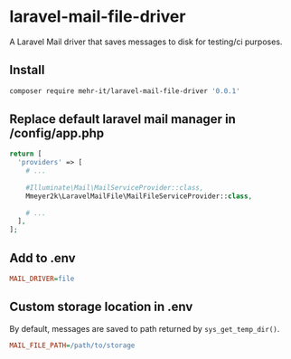 # laravel-mail-file-driver
A Laravel Mail driver that saves messages to disk for testing/ci purposes.

## Install
```bash
composer require mehr-it/laravel-mail-file-driver '0.0.1'
```

## Replace default laravel mail manager in /config/app.php
```php
return [
  'providers' => [
    # ...
    
    #Illuminate\Mail\MailServiceProvider::class,
    Mmeyer2k\LaravelMailFile\MailFileServiceProvider::class,
    
    # ...
  ],
];
```

## Add to .env
```ini
MAIL_DRIVER=file
```

## Custom storage location in .env
By default, messages are saved to path returned by `sys_get_temp_dir()`.
```ini
MAIL_FILE_PATH=/path/to/storage
```

